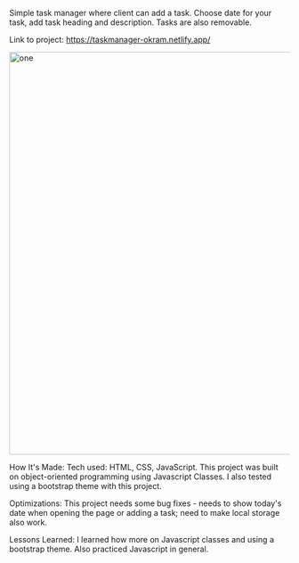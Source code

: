 Simple task manager where client can add a task. Choose date for your task, add task heading and description. Tasks are also removable.

Link to project: https://taskmanager-okram.netlify.app/

<img width="723" alt="one" src="https://user-images.githubusercontent.com/57318370/171018979-08f12c14-936f-4c5b-a0d1-310c537535be.png">


How It's Made:
Tech used: HTML, CSS, JavaScript.
This project was built on object-oriented programming using Javascript Classes. I also tested using a bootstrap theme with this project.


Optimizations:
This project needs some bug fixes - needs to show today's date when opening the page or adding a task; need to make local storage also work.


Lessons Learned:
I learned how more on Javascript classes and using a bootstrap theme. Also practiced Javascript in general.

